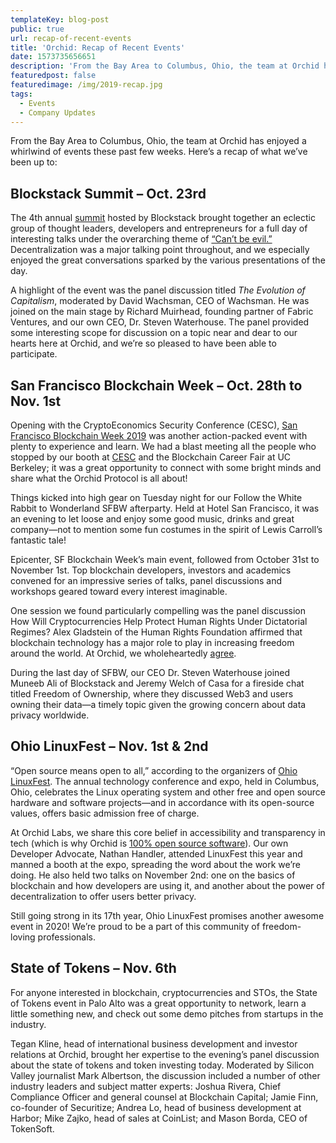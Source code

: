 ```yaml
---
templateKey: blog-post
public: true
url: recap-of-recent-events
title: 'Orchid: Recap of Recent Events'
date: 1573735656651
description: 'From the Bay Area to Columbus, Ohio, the team at Orchid has enjoyed a whirlwind of events these past few weeks. Here’s a recap of what we’ve been up to.'
featuredpost: false
featuredimage: /img/2019-recap.jpg
tags:
  - Events
  - Company Updates
---
```

From the Bay Area to Columbus, Ohio, the team at Orchid has enjoyed a whirlwind of events these past few weeks. Here’s a recap of what we’ve been up to:

## Blockstack Summit – Oct. 23rd
The 4th annual [summit](https://summit.blockstack.org/) hosted by Blockstack brought together an eclectic group of thought leaders, developers and entrepreneurs for a full day of interesting talks under the overarching theme of [“Can’t be evil.”](https://medium.com/@muneeb/cant-be-evil-bc5ec16c6306) Decentralization was a major talking point throughout, and we especially enjoyed the great conversations sparked by the various presentations of the day.

A highlight of the event was the panel discussion titled *The Evolution of Capitalism*, moderated by David Wachsman, CEO of Wachsman. He was joined on the main stage by Richard Muirhead, founding partner of Fabric Ventures, and our own CEO, Dr. Steven Waterhouse. The panel provided some interesting scope for discussion on a topic near and dear to our hearts here at Orchid, and we’re so pleased to have been able to participate.

## San Francisco Blockchain Week – Oct. 28th to Nov. 1st
Opening with the CryptoEconomics Security Conference (CESC), [San Francisco Blockchain Week 2019](https://sfblockchainweek.io/agenda) was another action-packed event with plenty to experience and learn. We had a blast meeting all the people who stopped by our booth at [CESC](https://cesc.io/) and the Blockchain Career Fair at UC Berkeley; it was a great opportunity to connect with some bright minds and share what the Orchid Protocol is all about!

Things kicked into high gear on Tuesday night for our Follow the White Rabbit to Wonderland SFBW afterparty. Held at Hotel San Francisco, it was an evening to let loose and enjoy some good music, drinks and great company—not to mention some fun costumes in the spirit of Lewis Carroll’s fantastic tale!

Epicenter, SF Blockchain Week’s main event, followed from October 31st to November 1st. Top blockchain developers, investors and academics convened for an impressive series of talks, panel discussions and workshops geared toward every interest imaginable.

One session we found particularly compelling was the panel discussion How Will Cryptocurrencies Help Protect Human Rights Under Dictatorial Regimes? Alex Gladstein of the Human Rights Foundation affirmed that blockchain technology has a major role to play in increasing freedom around the world. At Orchid, we wholeheartedly [agree](https://medium.com/orchid-labs/why-we-need-a-better-vpn-aebe8c352984).

During the last day of SFBW, our CEO Dr. Steven Waterhouse joined Muneeb Ali of Blockstack and Jeremy Welch of Casa for a fireside chat titled Freedom of Ownership, where they discussed Web3 and users owning their data—a timely topic given the growing concern about data privacy worldwide.

## Ohio LinuxFest – Nov. 1st & 2nd
“Open source means open to all,” according to the organizers of [Ohio LinuxFest](https://ohiolinux.org/). The annual technology conference and expo, held in Columbus, Ohio, celebrates the Linux operating system and other free and open source hardware and software projects—and in accordance with its open-source values, offers basic admission free of charge.

At Orchid Labs, we share this core belief in accessibility and transparency in tech (which is why Orchid is [100% open source software](https://www.orchid.com/)). Our own Developer Advocate, Nathan Handler, attended LinuxFest this year and manned a booth at the expo, spreading the word about the work we’re doing. He also held two talks on November 2nd: one on the basics of blockchain and how developers are using it, and another about the power of decentralization to offer users better privacy.

Still going strong in its 17th year, Ohio LinuxFest promises another awesome event in 2020! We’re proud to be a part of this community of freedom-loving professionals.

## State of Tokens – Nov. 6th
For anyone interested in blockchain, cryptocurrencies and STOs, the State of Tokens event in Palo Alto was a great opportunity to network, learn a little something new, and check out some demo pitches from startups in the industry.

Tegan Kline, head of international business development and investor relations at Orchid, brought her expertise to the evening’s panel discussion about the state of tokens and token investing today. Moderated by Silicon Valley journalist Mark Albertson, the discussion included a number of other industry leaders and subject matter experts: Joshua Rivera, Chief Compliance Officer and general counsel at Blockchain Capital; Jamie Finn, co-founder of Securitize; Andrea Lo, head of business development at Harbor; Mike Zajko, head of sales at CoinList; and Mason Borda, CEO of TokenSoft.
